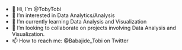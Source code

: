 - 👋 Hi, I’m @TobyTobi
- 👀 I’m interested in Data Analytics/Analysis
- 🌱 I’m currently learning Data Analysis and Visualization
- 💞️ I’m looking to collaborate on projects involving Data Analysis and Visualization.
- 📫 How to reach me: @Babajide_Tobi on Twitter

<!---
TobyTobi/TobyTobi is a ✨ special ✨ repository because its `README.md` (this file) appears on your GitHub profile.
You can click the Preview link to take a look at your changes.
--->
